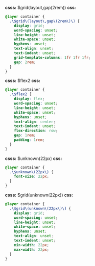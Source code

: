 **csss:** $grid(layout,gap(2rem))
**css:**
```css
@layer container {
  .\$grid\(layout\,gap\(2rem\)\) {
    display: grid;
    word-spacing: unset;
    line-height: unset;
    white-space: unset;
    hyphens: unset;
    text-align: unset;
    text-indent: unset;
    grid-template-columns: 1fr 1fr 1fr;
    gap: 2rem;
  }
}
```

**csss:** $flex2
**css:**
```css
@layer container {
  .\$flex2 {
    display: flex;
    word-spacing: unset;
    line-height: unset;
    white-space: unset;
    hyphens: unset;
    text-align: center;
    text-indent: unset;
    flex-direction: row;
    gap: 1rem;
    padding: 1rem;
  }
}
```

**csss:** $unknown(22px)
**css:**
```css
@layer container {
  .\$unknown\(22px\) {
    font-size: 22px;
  }
}
```

**csss:** $grid(unknown(22px))
**css:**
```css
@layer container {
  .\$grid\(unknown\(22px\)\) {
    display: grid;
    word-spacing: unset;
    line-height: unset;
    white-space: unset;
    hyphens: unset;
    text-align: unset;
    text-indent: unset;
    min-width: 22px;
    max-width: 22px;
  }
}
```